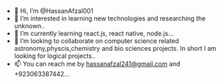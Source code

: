 - 👋 Hi, I’m @HassanAfzal001
- 👀 I’m interested in learning new technologies and researching the unknown..
- 🌱 I’m currently learning react.js, react native, node.js...
- 💞️ I’m looking to collaborate on computer science related astronomy,physcis,chemistry and bio sciences projects. In short I am looking for logical projects..
- 📫 You can reach me by hassanafzal241@gmail.com and +923063387442...

<!---    just testing
HassanAfzal001/HassanAfzal001 is a ✨ special ✨ repository because its `README.md` (this file) appears on your GitHub profile.
You can click the Preview link to take a look at your changes.
--->
